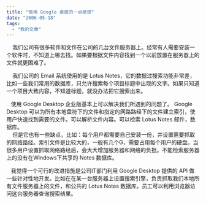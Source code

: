 ```yaml
---
title: "使用 Google 桌面的一点感想"
date: "2006-05-18"
tags: 
  - "我的文章"
---
```


    我们公司有很多软件和文件在公司的几台文件服务器上。经常有人需要安装一个软件时，不知道上哪去找。如果要根据文件内容找到一个以前放置在服务器上的文件就更困难了。

    我们公司的 Email 系统使用的是 Lotus Notes，它的数据过搜索功能非常差，比如一些我们常用的数据库，只允许搜索每个项目标题中出现的文字。如果只知道一个项目大致内容，不知道标题，就没办法把它搜索出来。

  
   使用 Google Desktop 企业版基本上可以解决我们所遇到的问题了。 Google Desktop 可以为所有本地盘符下的文件和指定的网路路经下的文件建立索引，使用户快速找到需要的文件。可以解析文件内容。可以检索 Lotus Notes 邮件，数据库。  
    但是它也有一些缺点，比如：每个用户都需要自己安装一份，并设置需要抓取的网络路经。索引文件是比较大的，一般有几个G，需要占用每个用户的硬盘。当很多用户设置抓取网络路经后，会大大增加服务器和网络的负担。不能检索服务器上的没有在Windows下共享的 Notes 数据库。

  
   我觉得一个可行的改进措施是公司IT部门利用 Google Desktop 提供的 API 做一些针对性地开发。比如在在某一台服务器上设置搜索引擎，负责抓取我们本地所有文件服务器上的文件，和公共的 Lotus Notes 数据库。员工可以利用浏览器访问这台服务器查询搜索结果。
